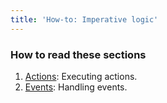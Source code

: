 ```yaml
---
title: 'How-to: Imperative logic'
---
```


### How to read these sections

1.  [Actions](How-to_Actions.md): Executing actions.
2.  [Events](How-to_Events.md): Handling events.
